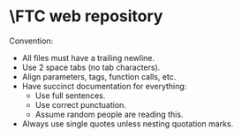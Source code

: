 \FTC web repository
========
Convention:
- All files must have a trailing newline.
- Use 2 space tabs (no tab characters).
- Align parameters, tags, function calls, etc.
- Have succinct documentation for everything:
  - Use full sentences.
  - Use correct punctuation.
  - Assume random people are reading this.
- Always use single quotes unless nesting quotation marks.
